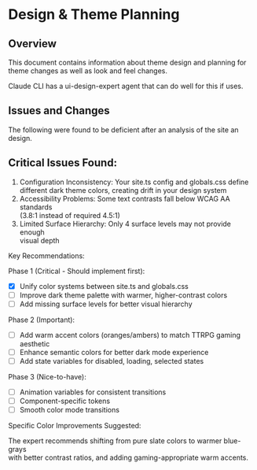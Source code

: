 # Design & Theme Planning

## Overview

This document contains information about theme design and planning for theme changes as well as look and feel changes.

Claude CLI has a ui-design-expert agent that can do well for this if uses.

## Issues and Changes

The following were found to be deficient after an analysis of the site an design.

## Critical Issues Found:

1. Configuration Inconsistency: Your site.ts config and globals.css define       
different dark theme colors, creating drift in your design system
1. Accessibility Problems: Some text contrasts fall below WCAG AA standards      
(3.8:1 instead of required 4.5:1)
1. Limited Surface Hierarchy: Only 4 surface levels may not provide enough       
visual depth

Key Recommendations:

Phase 1 (Critical - Should implement first):

- [x] Unify color systems between site.ts and globals.css
- [ ] Improve dark theme palette with warmer, higher-contrast colors
- [ ] Add missing surface levels for better visual hierarchy

Phase 2 (Important):

- [ ] Add warm accent colors (oranges/ambers) to match TTRPG gaming aesthetic        
- [ ] Enhance semantic colors for better dark mode experience
- [ ] Add state variables for disabled, loading, selected states

Phase 3 (Nice-to-have):

- [ ] Animation variables for consistent transitions
- [ ] Component-specific tokens
- [ ] Smooth color mode transitions

Specific Color Improvements Suggested:

The expert recommends shifting from pure slate colors to warmer blue-grays       
with better contrast ratios, and adding gaming-appropriate warm accents.
